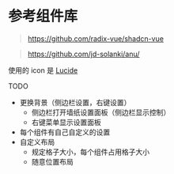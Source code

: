 # 参考组件库

> https://github.com/radix-vue/shadcn-vue

> https://github.com/jd-solanki/anu/

使用的 icon 是 [Lucide](https://icones.netlify.app/collection/lucide)

TODO

- 更换背景（侧边栏设置，右键设置）
  - 侧边栏打开墙纸设置面板（侧边栏显示控制）
  - 右键菜单显示设置面板
- 每个组件有自己自定义的设置
- 自定义布局
  - 规定格子大小，每个组件占用格子大小
  - 随意位置布局
